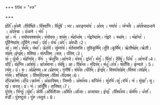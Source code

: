+++
title = "०७"

+++


  
प्र꣡ति꣢꣯।अ꣣स्मै ।पि꣡पी꣢꣯षते। वि꣡श्वा꣢꣯नि। वि꣣दु꣡षे꣢ । भर। अरङ्गमा꣡य꣢ । अ꣣रम् । गमा꣡य꣢ । ज꣡ग्म꣢꣯ये । अ꣡प꣢꣯श्चादध्वने । अ꣡प꣢꣯श्चा । द꣣ध्वने । न꣡रः꣢꣯ ।  
आ꣢। नः꣣ । वयोवयश्शय꣢म्। व꣣योवयः। शय꣢म्। म꣣हा꣡न्त꣢म् । ग꣣ह्वरेष्ठा꣢म्। ग꣣ह्वरे । स्था꣢म्। । म꣣हा꣡न्तं꣢ । पू꣣र्विनेष्ठा꣢म्।पू꣣र्विने।स्थां꣢। उ꣣ग्रं꣢। व꣡चः꣢꣯।अ꣡प꣢꣯। अ꣣वधीः।2।  
आ꣢। त्वा꣣। र꣡थ꣢꣯म्। य꣡था꣢꣯। ऊ꣣त꣡ये꣢। सु꣣म्ना꣡य꣢। व꣣र्तयामसि। तुविकूर्मि꣢म्।तु꣣वि।कूर्मि꣢म्। ऋ꣣तीष꣡ह꣢म्।ऋ꣣ती।स꣡ह꣢꣯म्।इ꣡न्द्र꣢꣯म्। श꣣विष्ठ। स꣡त्प꣢꣯तिम् ।सत् । प꣣तिम्।3।  
सः꣢। पू꣣र्व्यः꣢। म꣣हो꣡ना꣢म्। वे꣣नः꣢ । क्र꣡तु꣢꣯भिः।आ꣣नजे। य꣡स्य꣢꣯। द्वा꣡रा꣢꣯। म꣡नुः꣢꣯। पि꣣ता꣢। दे꣣वे꣡षु꣢। धि꣡यः꣢꣯ । आ꣣नजे꣢।4।  
य꣡दि꣢꣯। व꣡ह꣢꣯न्ति।आ꣣श꣡वः꣢। भ्रा꣡ज꣢꣯मानाः। र꣡थे꣢꣯षु। आ। पि꣡ब꣢꣯न्तः। म꣣दिर꣢म्। म꣡धु꣢꣯।त꣡त्र꣢꣯। श्र꣡वाँ꣢꣯सि। कृ꣣ण्वते । 5।  
त्य꣢म्। उ꣣। वः। अ꣡प्र꣢꣯हणम्।अ।प्र꣣हणम्। गृणीषे꣢। श꣡व꣢꣯सः।प꣡ति꣢꣯म्। इ꣡न्द्र꣢꣯म्। विश्वा꣣सा꣡ह꣢म्।वि꣣श्वा।सा꣡ह꣢꣯म्। न꣡र꣢꣯म्। श꣡चि꣢꣯ष्ठम् । वि꣣श्व꣡वे꣢दसम्।वि꣣श्व꣢।वे꣣दसम्।6।  
द꣣धिक्रा꣡व्णः꣢।द꣣धि।क्रा꣡व्णः꣢꣯। अ꣣कारिषम्। जिष्णोः꣢। अ꣡श्व꣢꣯स्य। वा꣣जि꣡नः꣢। सु꣣रभि꣢।सु꣣।रभि꣢। नः꣣। मु꣡खा꣢꣯। मु। ख꣣। करत्। प्र꣢। नः꣢। आ꣡यूँ꣢꣯षि। ता꣣रिषत्।7।  
पु꣣रा꣢म्। भि꣣न्दुः꣢।यु꣡वा꣢꣯। क꣣विः꣢।अ꣡मि꣢꣯तौजाः।अ꣡मि꣢꣯त।ओ꣣जाः। अजायत। इ꣡न्द्रः꣢꣯ ।वि꣡श्व꣢꣯स्य। क꣡र्म꣢꣯णः। ध꣣र्त्ता꣢। व꣣ज्री꣢। पु꣣रुष्टुतः꣢। पु꣣रु।स्तुतः꣢। 8।

